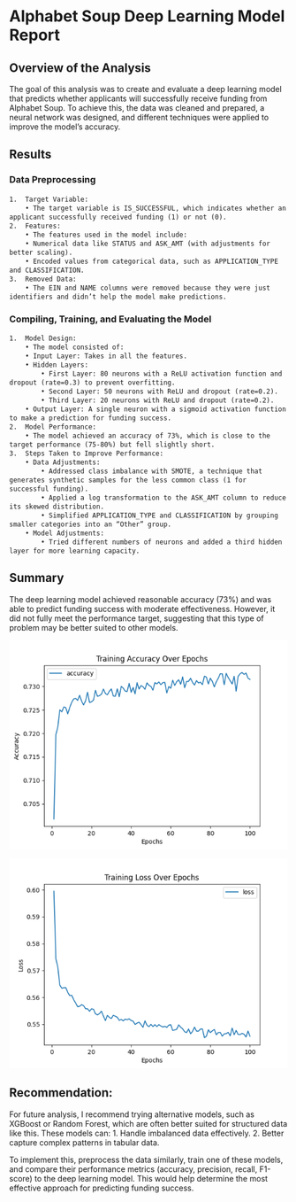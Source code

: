 # Alphabet Soup Deep Learning Model Report

## Overview of the Analysis

The goal of this analysis was to create and evaluate a deep learning model that predicts whether applicants will successfully receive funding from Alphabet Soup. To achieve this, the data was cleaned and prepared, a neural network was designed, and different techniques were applied to improve the model’s accuracy.

## Results

### Data Preprocessing

	1.	Target Variable:
		• The target variable is IS_SUCCESSFUL, which indicates whether an applicant successfully received funding (1) or not (0).
	2.	Features:
		• The features used in the model include:
		• Numerical data like STATUS and ASK_AMT (with adjustments for better scaling).
		• Encoded values from categorical data, such as APPLICATION_TYPE and CLASSIFICATION.
	3.	Removed Data:
		• The EIN and NAME columns were removed because they were just identifiers and didn’t help the model make predictions.

### Compiling, Training, and Evaluating the Model

	1.	Model Design:
		• The model consisted of:
		• Input Layer: Takes in all the features.
		• Hidden Layers:
			• First Layer: 80 neurons with a ReLU activation function and dropout (rate=0.3) to prevent overfitting.
			• Second Layer: 50 neurons with ReLU and dropout (rate=0.2).
			• Third Layer: 20 neurons with ReLU and dropout (rate=0.2).
	 	• Output Layer: A single neuron with a sigmoid activation function to make a prediction for funding success.
	2.	Model Performance:
		• The model achieved an accuracy of 73%, which is close to the target performance (75-80%) but fell slightly short.
	3.	Steps Taken to Improve Performance:
	 	• Data Adjustments:
			• Addressed class imbalance with SMOTE, a technique that generates synthetic samples for the less common class (1 for successful funding).
			• Applied a log transformation to the ASK_AMT column to reduce its skewed distribution.
			• Simplified APPLICATION_TYPE and CLASSIFICATION by grouping smaller categories into an “Other” group.
		• Model Adjustments:
			• Tried different numbers of neurons and added a third hidden layer for more learning capacity.
			

## Summary

The deep learning model achieved reasonable accuracy (73%) and was able to predict funding success with moderate effectiveness. However, it did not fully meet the performance target, suggesting that this type of problem may be better suited to other models.

![Training Accuracy](Images/training_accuracy.png)

![Training Loss](Images/training_loss.png)




## Recommendation:
For future analysis, I recommend trying alternative models, such as XGBoost or Random Forest, which are often better suited for structured data like this. These models can:
	1.	Handle imbalanced data effectively.
	2.	Better capture complex patterns in tabular data.

To implement this, preprocess the data similarly, train one of these models, and compare their performance metrics (accuracy, precision, recall, F1-score) to the deep learning model. This would help determine the most effective approach for predicting funding success.